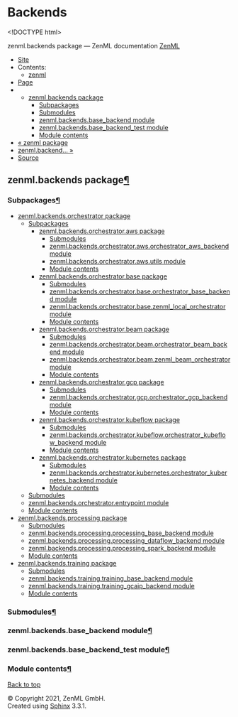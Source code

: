 # Backends

&lt;!DOCTYPE html&gt;

zenml.backends package — ZenML documentation  [ZenML](https://github.com/zenml-io/zenml/tree/0a1978e479aead878d2bc01aeba00118c228e379/docs/sphinx_docs/_build/html/index.html)

*  [Site](https://github.com/zenml-io/zenml/tree/0a1978e479aead878d2bc01aeba00118c228e379/docs/sphinx_docs/_build/html/index.html)
  * Contents:
    * [zenml](https://github.com/zenml-io/zenml/tree/0a1978e479aead878d2bc01aeba00118c228e379/docs/sphinx_docs/_build/html/modules.html)
*  [Page](./)
  * * [zenml.backends package](./)
      * [Subpackages](./#subpackages)
      * [Submodules](./#submodules)
      * [zenml.backends.base\_backend module](./#zenml-backends-base-backend-module)
      * [zenml.backends.base\_backend\_test module](./#zenml-backends-base-backend-test-module)
      * [Module contents](./#module-contents)
* [ « zenml package](../)
* [ zenml.backend... »](zenml.backends.orchestrator/)
*  [Source](https://github.com/zenml-io/zenml/tree/0a1978e479aead878d2bc01aeba00118c228e379/docs/sphinx_docs/_build/html/_sources/zenml.backends.rst.txt)

## zenml.backends package[¶](./#zenml-backends-package)

### Subpackages[¶](./#subpackages)

* [zenml.backends.orchestrator package](zenml.backends.orchestrator/)
  * [Subpackages](zenml.backends.orchestrator/#subpackages)
    * [zenml.backends.orchestrator.aws package](https://github.com/zenml-io/zenml/tree/0a1978e479aead878d2bc01aeba00118c228e379/docs/sphinx_docs/_build/html/zenml.backends.orchestrator.aws.html)
      * [Submodules](https://github.com/zenml-io/zenml/tree/0a1978e479aead878d2bc01aeba00118c228e379/docs/sphinx_docs/_build/html/zenml.backends.orchestrator.aws.html#submodules)
      * [zenml.backends.orchestrator.aws.orchestrator\_aws\_backend module](https://github.com/zenml-io/zenml/tree/0a1978e479aead878d2bc01aeba00118c228e379/docs/sphinx_docs/_build/html/zenml.backends.orchestrator.aws.html#zenml-backends-orchestrator-aws-orchestrator-aws-backend-module)
      * [zenml.backends.orchestrator.aws.utils module](https://github.com/zenml-io/zenml/tree/0a1978e479aead878d2bc01aeba00118c228e379/docs/sphinx_docs/_build/html/zenml.backends.orchestrator.aws.html#zenml-backends-orchestrator-aws-utils-module)
      * [Module contents](https://github.com/zenml-io/zenml/tree/0a1978e479aead878d2bc01aeba00118c228e379/docs/sphinx_docs/_build/html/zenml.backends.orchestrator.aws.html#module-contents)
    * [zenml.backends.orchestrator.base package](https://github.com/zenml-io/zenml/tree/0a1978e479aead878d2bc01aeba00118c228e379/docs/sphinx_docs/_build/html/zenml.backends.orchestrator.base.html)
      * [Submodules](https://github.com/zenml-io/zenml/tree/0a1978e479aead878d2bc01aeba00118c228e379/docs/sphinx_docs/_build/html/zenml.backends.orchestrator.base.html#submodules)
      * [zenml.backends.orchestrator.base.orchestrator\_base\_backend module](https://github.com/zenml-io/zenml/tree/0a1978e479aead878d2bc01aeba00118c228e379/docs/sphinx_docs/_build/html/zenml.backends.orchestrator.base.html#zenml-backends-orchestrator-base-orchestrator-base-backend-module)
      * [zenml.backends.orchestrator.base.zenml\_local\_orchestrator module](https://github.com/zenml-io/zenml/tree/0a1978e479aead878d2bc01aeba00118c228e379/docs/sphinx_docs/_build/html/zenml.backends.orchestrator.base.html#zenml-backends-orchestrator-base-zenml-local-orchestrator-module)
      * [Module contents](https://github.com/zenml-io/zenml/tree/0a1978e479aead878d2bc01aeba00118c228e379/docs/sphinx_docs/_build/html/zenml.backends.orchestrator.base.html#module-contents)
    * [zenml.backends.orchestrator.beam package](https://github.com/zenml-io/zenml/tree/0a1978e479aead878d2bc01aeba00118c228e379/docs/sphinx_docs/_build/html/zenml.backends.orchestrator.beam.html)
      * [Submodules](https://github.com/zenml-io/zenml/tree/0a1978e479aead878d2bc01aeba00118c228e379/docs/sphinx_docs/_build/html/zenml.backends.orchestrator.beam.html#submodules)
      * [zenml.backends.orchestrator.beam.orchestrator\_beam\_backend module](https://github.com/zenml-io/zenml/tree/0a1978e479aead878d2bc01aeba00118c228e379/docs/sphinx_docs/_build/html/zenml.backends.orchestrator.beam.html#zenml-backends-orchestrator-beam-orchestrator-beam-backend-module)
      * [zenml.backends.orchestrator.beam.zenml\_beam\_orchestrator module](https://github.com/zenml-io/zenml/tree/0a1978e479aead878d2bc01aeba00118c228e379/docs/sphinx_docs/_build/html/zenml.backends.orchestrator.beam.html#zenml-backends-orchestrator-beam-zenml-beam-orchestrator-module)
      * [Module contents](https://github.com/zenml-io/zenml/tree/0a1978e479aead878d2bc01aeba00118c228e379/docs/sphinx_docs/_build/html/zenml.backends.orchestrator.beam.html#module-contents)
    * [zenml.backends.orchestrator.gcp package](https://github.com/zenml-io/zenml/tree/0a1978e479aead878d2bc01aeba00118c228e379/docs/sphinx_docs/_build/html/zenml.backends.orchestrator.gcp.html)
      * [Submodules](https://github.com/zenml-io/zenml/tree/0a1978e479aead878d2bc01aeba00118c228e379/docs/sphinx_docs/_build/html/zenml.backends.orchestrator.gcp.html#submodules)
      * [zenml.backends.orchestrator.gcp.orchestrator\_gcp\_backend module](https://github.com/zenml-io/zenml/tree/0a1978e479aead878d2bc01aeba00118c228e379/docs/sphinx_docs/_build/html/zenml.backends.orchestrator.gcp.html#zenml-backends-orchestrator-gcp-orchestrator-gcp-backend-module)
      * [Module contents](https://github.com/zenml-io/zenml/tree/0a1978e479aead878d2bc01aeba00118c228e379/docs/sphinx_docs/_build/html/zenml.backends.orchestrator.gcp.html#module-contents)
    * [zenml.backends.orchestrator.kubeflow package](zenml.backends.orchestrator/zenml.backends.orchestrator.kubeflow.md)
      * [Submodules](zenml.backends.orchestrator/zenml.backends.orchestrator.kubeflow.md#submodules)
      * [zenml.backends.orchestrator.kubeflow.orchestrator\_kubeflow\_backend module](zenml.backends.orchestrator/zenml.backends.orchestrator.kubeflow.md#zenml-backends-orchestrator-kubeflow-orchestrator-kubeflow-backend-module)
      * [Module contents](zenml.backends.orchestrator/zenml.backends.orchestrator.kubeflow.md#module-contents)
    * [zenml.backends.orchestrator.kubernetes package](zenml.backends.orchestrator/zenml.backends.orchestrator.kubernetes.md)
      * [Submodules](zenml.backends.orchestrator/zenml.backends.orchestrator.kubernetes.md#submodules)
      * [zenml.backends.orchestrator.kubernetes.orchestrator\_kubernetes\_backend module](zenml.backends.orchestrator/zenml.backends.orchestrator.kubernetes.md#zenml-backends-orchestrator-kubernetes-orchestrator-kubernetes-backend-module)
      * [Module contents](zenml.backends.orchestrator/zenml.backends.orchestrator.kubernetes.md#module-contents)
  * [Submodules](zenml.backends.orchestrator/#submodules)
  * [zenml.backends.orchestrator.entrypoint module](zenml.backends.orchestrator/#zenml-backends-orchestrator-entrypoint-module)
  * [Module contents](zenml.backends.orchestrator/#module-contents)
* [zenml.backends.processing package](zenml.backends.processing.md)
  * [Submodules](zenml.backends.processing.md#submodules)
  * [zenml.backends.processing.processing\_base\_backend module](zenml.backends.processing.md#zenml-backends-processing-processing-base-backend-module)
  * [zenml.backends.processing.processing\_dataflow\_backend module](zenml.backends.processing.md#zenml-backends-processing-processing-dataflow-backend-module)
  * [zenml.backends.processing.processing\_spark\_backend module](zenml.backends.processing.md#zenml-backends-processing-processing-spark-backend-module)
  * [Module contents](zenml.backends.processing.md#module-contents)
* [zenml.backends.training package](zenml.backends.training.md)
  * [Submodules](zenml.backends.training.md#submodules)
  * [zenml.backends.training.training\_base\_backend module](zenml.backends.training.md#zenml-backends-training-training-base-backend-module)
  * [zenml.backends.training.training\_gcaip\_backend module](zenml.backends.training.md#zenml-backends-training-training-gcaip-backend-module)
  * [Module contents](zenml.backends.training.md#module-contents)

### Submodules[¶](./#submodules)

### zenml.backends.base\_backend module[¶](./#zenml-backends-base-backend-module)

### zenml.backends.base\_backend\_test module[¶](./#zenml-backends-base-backend-test-module)

### Module contents[¶](./#module-contents)

 [Back to top](./)

 © Copyright 2021, ZenML GmbH.  
 Created using [Sphinx](http://sphinx-doc.org/) 3.3.1.  


